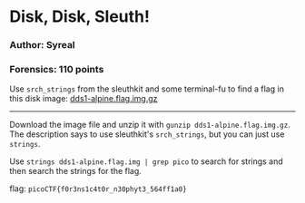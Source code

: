 # Disk, Disk, Sleuth!
### Author: Syreal
### Forensics: 110 points

Use `srch_strings` from the sleuthkit and some terminal-fu to find a flag in this disk image: [dds1-alpine.flag.img.gz](dds1-alpine.flag.img.gz)

---

Download the image file and unzip it with `gunzip dds1-alpine.flag.img.gz`. The description says to use sleuthkit's `srch_strings`, but you can just use `strings`.

Use `strings dds1-alpine.flag.img | grep pico` to search for strings and then search the strings for the flag.

flag: `picoCTF{f0r3ns1c4t0r_n30phyt3_564ff1a0}`
